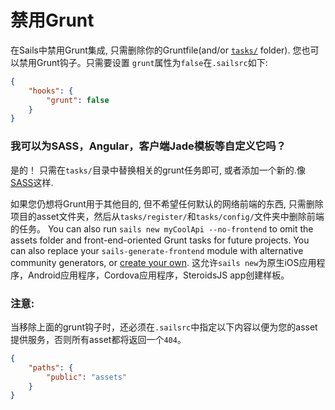# 禁用Grunt

在Sails中禁用Grunt集成, 只需删除你的Gruntfile(and/or [`tasks/`](https://sailsjs.com/documentation/anatomy/tasks) folder). 您也可以禁用Grunt钩子。只需要设置 `grunt`属性为`false`在`.sailsrc`如下:

```json
{
    "hooks": {
        "grunt": false
    }
}
```

### 我可以为SASS，Angular，客户端Jade模板等自定义它吗？

是的！ 只需在`tasks/`目录中替换相关的grunt任务即可, 或者添加一个新的.像 [SASS](https://github.com/sails101/using-sass)这样.

如果您仍想将Grunt用于其他目的, 但不希望任何默认的网络前端的东西, 只需删除项目的asset文件夹，然后从`tasks/register/`和`tasks/config/`文件夹中删除前端的任务。 You can also run `sails new myCoolApi --no-frontend` to omit the assets folder and front-end-oriented Grunt tasks for future projects.  You can also replace your `sails-generate-frontend` module with alternative community generators, or [create your own](https://github.com/balderdashy/sails-generate-generator).  这允许`sails new`为原生iOS应用程序，Android应用程序，Cordova应用程序，SteroidsJS app创建样板。



<docmeta name="displayName" value="Disabling Grunt">

### 注意:

当移除上面的grunt钩子时，还必须在`.sailsrc`中指定以下内容以便为您的asset提供服务，否则所有asset都将返回一个`404`。

```json
{
    "paths": {
        "public": "assets"
    }
}
```
